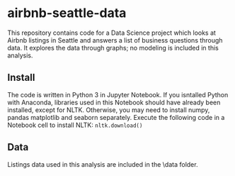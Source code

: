 # airbnb-seattle-data

This repository contains code for a Data Science project which looks at Airbnb listings in Seattle and answers a list of business questions through data. It explores the data through graphs; no modeling is included in this analysis.

## Install

The code is written in Python 3 in Jupyter Notebook. If you isntalled Python with Anaconda, libraries used in this Notebook should have already been installed, except for NLTK. Otherwise, you may need to install numpy, pandas matplotlib and seaborn separately. Execute the following code in a Notebook cell to install NLTK:
`nltk.download()`

## Data

Listings data used in this analysis are included in the \data folder.

